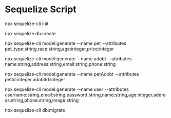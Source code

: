 # Sequelize Script

npx sequelize-cli init

npx sequelize db:create

npx sequelize-cli model:generate --name pet --attributes pet_type:string,race:string,age:integer,price:integer

npx sequelize-cli model:generate --name adobt --attributes name:string,address:string,email:string,phone:string

npx sequelize-cli model:generate --name petAdobt --attributes petId:integer,adobtId:integer

npx sequelize-cli model:generate --name user --attributes username:string,email:string,password:string,name:string,age:integer,address:string,phone:string,image:string

npx sequelize-cli db:migrate
